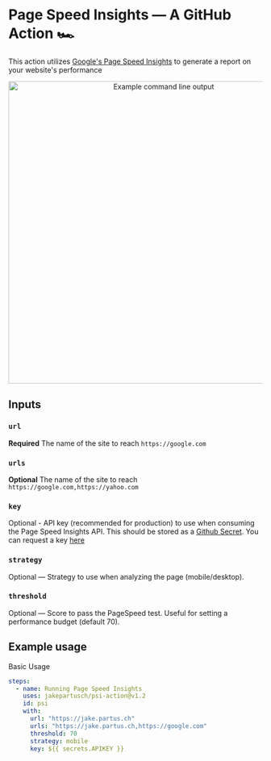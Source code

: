 # Page Speed Insights — A GitHub Action 🏎

This action utilizes [Google's Page Speed Insights](https://developers.google.com/speed/docs/insights/v5/about) to generate a report on your website's performance

<p align="center"><img src="https://raw.githubusercontent.com/JakePartusch/psi-action/master/screenshots/screenshot-output.png" alt="Example command line output" width="600"></p>

## Inputs

### `url`

**Required** The name of the site to reach `https://google.com`

### `urls`

**Optional** The name of the site to reach `https://google.com,https://yahoo.com`

### `key`

Optional - API key (recommended for production) to use when consuming the Page Speed Insights API. This should be stored as a [Github Secret](https://docs.github.com/en/actions/reference/encrypted-secrets). You can request a key [here](https://developers.google.com/speed/docs/insights/v5/get-started)

### `strategy`

Optional — Strategy to use when analyzing the page (mobile/desktop).

### `threshold`

Optional — Score to pass the PageSpeed test. Useful for setting a performance budget (default 70).

## Example usage

Basic Usage

```yaml
steps:
  - name: Running Page Speed Insights
    uses: jakepartusch/psi-action@v1.2
    id: psi
    with:
      url: "https://jake.partus.ch"
      urls: "https://jake.partus.ch,https://google.com"
      threshold: 70
      strategy: mobile
      key: ${{ secrets.APIKEY }}
```
